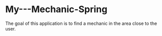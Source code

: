 # My---Mechanic-Spring
The goal of this application is to find a mechanic in the area close to the user.
